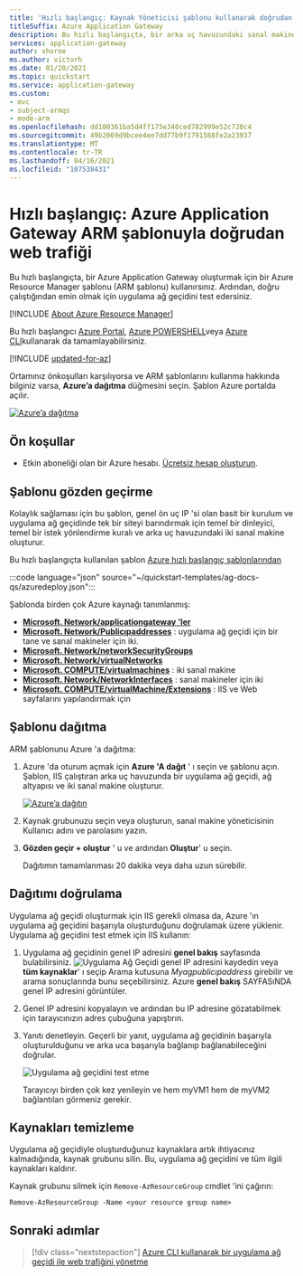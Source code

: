 ```yaml
---
title: 'Hızlı başlangıç: Kaynak Yöneticisi şablonu kullanarak doğrudan web trafiği'
titleSuffix: Azure Application Gateway
description: Bu hızlı başlangıçta, bir arka uç havuzundaki sanal makinelere Web trafiğini yönlendiren bir Azure Application Gateway oluşturmak için Kaynak Yöneticisi şablonu kullanmayı öğreneceksiniz.
services: application-gateway
author: vhorne
ms.author: victorh
ms.date: 01/20/2021
ms.topic: quickstart
ms.service: application-gateway
ms.custom:
- mvc
- subject-armqs
- mode-arm
ms.openlocfilehash: dd100361ba5d4ff175e340ced782999e52c720c4
ms.sourcegitcommit: 49b2069d9bcee4ee7dd77b9f1791588fe2a23937
ms.translationtype: MT
ms.contentlocale: tr-TR
ms.lasthandoff: 04/16/2021
ms.locfileid: "107538431"
---
```

# <a name="quickstart-direct-web-traffic-with-azure-application-gateway---arm-template"></a>Hızlı başlangıç: Azure Application Gateway ARM şablonuyla doğrudan web trafiği

Bu hızlı başlangıçta, bir Azure Application Gateway oluşturmak için bir Azure Resource Manager şablonu (ARM şablonu) kullanırsınız. Ardından, doğru çalıştığından emin olmak için uygulama ağ geçidini test edersiniz.

[!INCLUDE [About Azure Resource Manager](../../includes/resource-manager-quickstart-introduction.md)]

Bu hızlı başlangıcı [Azure Portal](quick-create-portal.md), [Azure POWERSHELL](quick-create-powershell.md)veya [Azure CLI](quick-create-cli.md)kullanarak da tamamlayabilirsiniz.

[!INCLUDE [updated-for-az](../../includes/updated-for-az.md)]

Ortamınız önkoşulları karşılıyorsa ve ARM şablonlarını kullanma hakkında bilginiz varsa, **Azure’a dağıtma** düğmesini seçin. Şablon Azure portalda açılır.

[![Azure’a dağıtma](../media/template-deployments/deploy-to-azure.svg)](https://portal.azure.com/#create/Microsoft.Template/uri/https%3A%2F%2Fraw.githubusercontent.com%2FAzure%2Fazure-quickstart-templates%2Fmaster%2Fag-docs-qs%2Fazuredeploy.json)

## <a name="prerequisites"></a>Ön koşullar

- Etkin aboneliği olan bir Azure hesabı. [Ücretsiz hesap oluşturun](https://azure.microsoft.com/free/?WT.mc_id=A261C142F).

## <a name="review-the-template"></a>Şablonu gözden geçirme

Kolaylık sağlaması için bu şablon, genel ön uç IP 'si olan basit bir kurulum ve uygulama ağ geçidinde tek bir siteyi barındırmak için temel bir dinleyici, temel bir istek yönlendirme kuralı ve arka uç havuzundaki iki sanal makine oluşturur.

Bu hızlı başlangıçta kullanılan şablon [Azure hızlı başlangıç şablonlarından](https://azure.microsoft.com/resources/templates/ag-docs-qs/)

:::code language="json" source="~/quickstart-templates/ag-docs-qs/azuredeploy.json":::

Şablonda birden çok Azure kaynağı tanımlanmış:

- [**Microsoft. Network/applicationgateway 'ler**](/azure/templates/microsoft.network/applicationgateways)
- [**Microsoft. Network/Publicıpaddresses**](/azure/templates/microsoft.network/publicipaddresses) : uygulama ağ geçidi için bir tane ve sanal makineler için iki.
- [**Microsoft. Network/networkSecurityGroups**](/azure/templates/microsoft.network/networksecuritygroups)
- [**Microsoft. Network/virtualNetworks**](/azure/templates/microsoft.network/virtualnetworks)
- [**Microsoft. COMPUTE/virtualmachines**](/azure/templates/microsoft.compute/virtualmachines) : iki sanal makine
- [**Microsoft. Network/NetworkInterfaces**](/azure/templates/microsoft.network/networkinterfaces) : sanal makineler için iki
- [**Microsoft. COMPUTE/virtualMachine/Extensions**](/azure/templates/microsoft.compute/virtualmachines/extensions) : IIS ve Web sayfalarını yapılandırmak için

## <a name="deploy-the-template"></a>Şablonu dağıtma

ARM şablonunu Azure 'a dağıtma:

1. Azure 'da oturum açmak için **Azure 'A dağıt** ' ı seçin ve şablonu açın. Şablon, IIS çalıştıran arka uç havuzunda bir uygulama ağ geçidi, ağ altyapısı ve iki sanal makine oluşturur.

   [![Azure’a dağıtın](../media/template-deployments/deploy-to-azure.svg)](https://portal.azure.com/#create/Microsoft.Template/uri/https%3A%2F%2Fraw.githubusercontent.com%2FAzure%2Fazure-quickstart-templates%2Fmaster%2Fag-docs-qs%2Fazuredeploy.json)

2. Kaynak grubunuzu seçin veya oluşturun, sanal makine yöneticisinin Kullanıcı adını ve parolasını yazın.
3. **Gözden geçir + oluştur** ' u ve ardından **Oluştur**' u seçin.

   Dağıtımın tamamlanması 20 dakika veya daha uzun sürebilir.

## <a name="validate-the-deployment"></a>Dağıtımı doğrulama

Uygulama ağ geçidi oluşturmak için IIS gerekli olmasa da, Azure 'ın uygulama ağ geçidini başarıyla oluşturduğunu doğrulamak üzere yüklenir. Uygulama ağ geçidini test etmek için IIS kullanın:

1. Uygulama ağ geçidinin genel IP adresini **genel bakış** sayfasında bulabilirsiniz. ![ Uygulama Ağ Geçidi genel IP adresini kaydedin ](./media/application-gateway-create-gateway-portal/application-gateway-record-ag-address.png) veya **tüm kaynaklar**' ı seçip Arama kutusuna *Myagpublicıpaddress* girebilir ve arama sonuçlarında bunu seçebilirsiniz. Azure **genel bakış** SAYFASıNDA genel IP adresini görüntüler.
2. Genel IP adresini kopyalayın ve ardından bu IP adresine gözatabilmek için tarayıcınızın adres çubuğuna yapıştırın.
3. Yanıtı denetleyin. Geçerli bir yanıt, uygulama ağ geçidinin başarıyla oluşturulduğunu ve arka uca başarıyla bağlanıp bağlanabileceğini doğrular.

   ![Uygulama ağ geçidini test etme](./media/application-gateway-create-gateway-portal/application-gateway-iistest.png)

   Tarayıcıyı birden çok kez yenileyin ve hem myVM1 hem de myVM2 bağlantıları görmeniz gerekir.

## <a name="clean-up-resources"></a>Kaynakları temizleme

Uygulama ağ geçidiyle oluşturduğunuz kaynaklara artık ihtiyacınız kalmadığında, kaynak grubunu silin. Bu, uygulama ağ geçidini ve tüm ilgili kaynakları kaldırır.

Kaynak grubunu silmek için `Remove-AzResourceGroup` cmdlet 'ini çağırın:

```azurepowershell-interactive
Remove-AzResourceGroup -Name <your resource group name>
```

## <a name="next-steps"></a>Sonraki adımlar

> [!div class="nextstepaction"]
> [Azure CLI kullanarak bir uygulama ağ geçidi ile web trafiğini yönetme](./tutorial-manage-web-traffic-cli.md)
